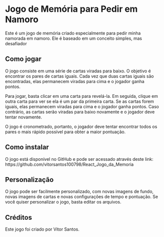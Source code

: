 
<!DOCTYPE html>
<html lang="en">
<head>
    <meta charset="UTF-8">
    <meta name="viewport" content="width=device-width, initial-scale=1.0">
</head>
<body>
    <h1>Jogo de Memória para Pedir em Namoro</h1>
    <p>Este é um jogo de memória criado especialmente para pedir minha namorada em namoro. Ele é baseado em um conceito simples, mas desafiador</p>
    <h2>Como jogar</h2>
    <p>O jogo consiste em uma série de cartas viradas para baixo. O objetivo é encontrar os pares de cartas iguais. Cada vez que duas cartas iguais são encontradas, elas permanecem viradas para cima e o jogador ganha pontos.</p>
    <p>Para jogar, basta clicar em uma carta para revelá-la. Em seguida, clique em outra carta para ver se ela é um par da primeira carta. Se as cartas forem iguais, elas permanecem viradas para cima e o jogador ganha pontos. Caso contrário, as cartas serão viradas para baixo novamente e o jogador deve tentar novamente.</p>
    <p>O jogo é cronometrado, portanto, o jogador deve tentar encontrar todos os pares o mais rápido possível para obter a maior pontuação.</p>
    <h2>Como instalar</h2>
    <p>O jogo está disponível no GitHub e pode ser acessado através deste link: <a>https://github.com/vitorsantos100798/React_Jogo_da_Memoria</a></p>
    <h2>Personalização</h2>
    <p>O jogo pode ser facilmente personalizado, com novas imagens de fundo, novas imagens de cartas e novas configurações de tempo e pontuação. Se você quiser personalizar o jogo, basta editar os arquivos.</p>
    <h2>Créditos</h2>
    <p>Este jogo foi criado por Vitor Santos.</p>
</body>
</html>
